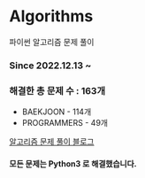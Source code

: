 # Algorithms
파이썬 알고리즘 문제 풀이
### Since 2022.12.13 ~
### 해결한 총 문제 수 : 163개
- BAEKJOON - 114개
- PROGRAMMERS - 49개

[알고리즘 문제 풀이 블로그](https://monzheld.tistory.com/category/%E2%8C%A8%EF%B8%8F%20Algorithms)
#### 모든 문제는 Python3 로 해결했습니다.
